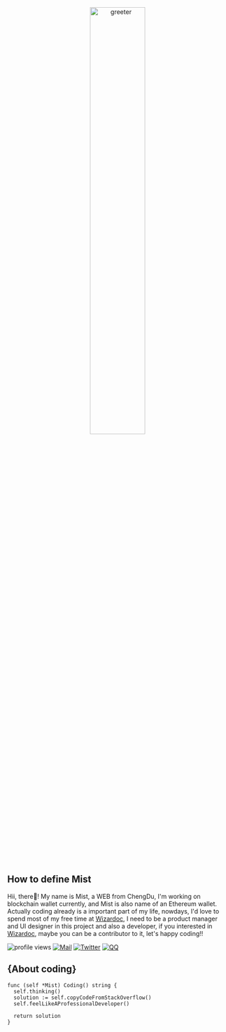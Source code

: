 <div align="center" width="100%">
  <img width="50%" src="https://github.com/youncccat/youncccat/blob/master/assets/heading.png" alt="greeter" />
</div>

## How to define Mist
Hii, there👋! My name is Mist, a WEB <developer /> from ChengDu, I'm working on blockchain wallet currently, and Mist is also name of an Ethereum wallet. Actually  coding already is a important part of my life, nowdays, I'd love to spend most of my free time at [Wizardoc](https://github.com/wizardoc/wizard), I need to be a product manager and UI designer in this project and also a developer, if you interested in [Wizardoc](https://github.com/wizardoc/wizard), maybe you can be a contributor to it, let's happy coding!!

![profile views](https://komarev.com/ghpvc/?username=youncccat&color=brightgreen)
[![Mail](https://img.shields.io/badge/-Zhao✨-ff69b4?style=flat&logo=Gmail&logoColor=white)](mailto:haodawang.zhao@gmail.com)
[![Twitter](https://img.shields.io/badge/-YC-blue?style=flat&logo=Twitter&logoColor=white)](https://twitter.com/YC08391623)
[![QQ](https://img.shields.io/badge/QQ-YC-blue)](tencent://message/?Menu=yes&uin=1306036576&Service=300&sigT=45a1e5847943b64c6ff3990f8a9e644d2b31356cb0b4ac6b24663a3c8dd0f8aa12a595b1714f9d45)

## {About coding}
```golang
func (self *Mist) Coding() string {
  self.thinking()
  solution := self.copyCodeFromStackOverflow()
  self.feelLikeAProfessionalDeveloper()
  
  return solution
}
```
